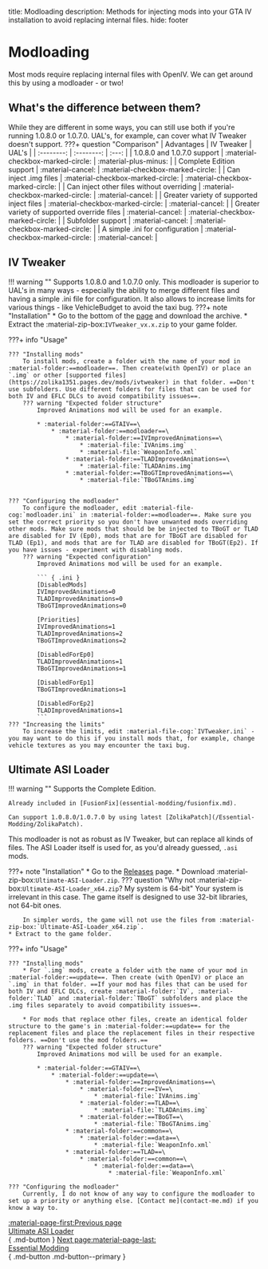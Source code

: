 title: Modloading
description: Methods for injecting mods into your GTA IV installation to avoid replacing internal files.
hide: footer

# Modloading
Most mods require replacing internal files with OpenIV. We can get around this by using a modloader - or two!

## What's the difference between them?
While they are different in some ways, you can still use both if you're running 1.0.8.0 or 1.0.7.0. UAL's, for example, can cover what IV Tweaker doesn't support.
???+ question "Comparison"
    | Advantages | IV Tweaker | UAL's |
    | :--------: | :--------: | :---: |
    | 1.0.8.0 and 1.0.7.0 support | :material-checkbox-marked-circle: | :material-plus-minus: |
    | Complete Edition support | :material-cancel: | :material-checkbox-marked-circle: |
    | Can inject .img files | :material-checkbox-marked-circle: | :material-checkbox-marked-circle: |
    | Can inject other files without overriding | :material-checkbox-marked-circle: | :material-cancel: |
    | Greater variety of supported inject files | :material-checkbox-marked-circle: | :material-cancel: |
    | Greater variety of supported override files | :material-cancel: | :material-checkbox-marked-circle: |
    | Subfolder support | :material-cancel: | :material-checkbox-marked-circle: |
    | A simple .ini for configuration | :material-checkbox-marked-circle: | :material-cancel: |

## IV Tweaker
!!! warning ""
    Supports 1.0.8.0 and 1.0.7.0 only.
This modloader is superior to UAL's in many ways - especially the ability to merge different files and having a simple .ini file for configuration. It also allows to increase limits for various things - like VehicleBudget to avoid the taxi bug.
???+ note "Installation"
    * Go to the bottom of the [page](https://zolika1351.pages.dev/mods/ivtweaker) and download the archive.
    * Extract the :material-zip-box:`IVTweaker_vx.x.zip` to your game folder.

???+ info "Usage"

    ??? "Installing mods"
        To install mods, create a folder with the name of your mod in :material-folder:==modloader==. Then create(with OpenIV) or place an `.img` or other [supported files](https://zolika1351.pages.dev/mods/ivtweaker) in that folder. ==Don't use subfolders. Use different folders for files that can be used for both IV and EFLC DLCs to avoid compatibility issues==.
        ??? warning "Expected folder structure"
            Improved Animations mod will be used for an example.

            * :material-folder:==GTAIV==\
                * :material-folder:==modloader==\
                    * :material-folder:==IVImprovedAnimations==\
                        * :material-file:`IVAnims.img`
                        * :material-file:`WeaponInfo.xml`
                    * :material-folder:==TLADImprovedAnimations==\
                        * :material-file:`TLADAnims.img`
                    * :material-folder:==TBoGTImprovedAnimations==\
                        * :material-file:`TBoGTAnims.img`
                            

    ??? "Configuring the modloader"
        To configure the modloader, edit :material-file-cog:`modloader.ini` in :material-folder:==modloader==. Make sure you set the correct priority so you don't have unwanted mods overriding other mods. Make sure mods that should be be injected to TBoGT or TLAD are disabled for IV (Ep0), mods that are for TBoGT are disabled for TLAD (Ep1), and mods that are for TLAD are disabled for TBoGT(Ep2). If you have issues - experiment with disabling mods.
        ??? warning "Expected configuration"
            Improved Animations mod will be used for an example.

            ``` { .ini }
            [DisabledMods]
            IVImprovedAnimations=0
            TLADImprovedAnimations=0
            TBoGTImprovedAnimations=0

            [Priorities]
            IVImprovedAnimations=1
            TLADImprovedAnimations=2
            TBoGTImprovedAnimations=2

            [DisabledForEp0]
            TLADImprovedAnimations=1
            TBoGTImprovedAnimations=1

            [DisabledForEp1]
            TBoGTImprovedAnimations=1

            [DisabledForEp2]
            TLADImprovedAnimations=1
            ```
    ??? "Increasing the limits"
        To increase the limits, edit :material-file-cog:`IVTweaker.ini` - you may want to do this if you install mods that, for example, change vehicle textures as you may encounter the taxi bug.

## Ultimate ASI Loader
!!! warning ""
    Supports the Complete Edition.
    
    Already included in [FusionFix](essential-modding/fusionfix.md).
    
    Can support 1.0.8.0/1.0.7.0 by using latest [ZolikaPatch](/Essential-Modding/ZolikaPatch).
This modloader is not as robust as IV Tweaker, but can replace all kinds of files. The ASI Loader itself is used for, as you'd already guessed, `.asi` mods.

???+ note "Installation"
    * Go to the [Releases](https://github.com/ThirteenAG/Ultimate-ASI-Loader/releases) page.
    * Download :material-zip-box:`Ultimate-ASI-Loader.zip`.
    ??? question "Why not :material-zip-box:`Ultimate-ASI-Loader_x64.zip`? My system is 64-bit"
        Your system is irrelevant in this case. The game itself is designed to use 32-bit libraries, not 64-bit ones.
        
        In simpler words, the game will not use the files from :material-zip-box:`Ultimate-ASI-Loader_x64.zip`.
    * Extract to the game folder.

???+ info "Usage"

    ??? "Installing mods"
        * For `.img` mods, create a folder with the name of your mod in :material-folder:==update==. Then create (with OpenIV) or place an `.img` in that folder. ==If your mod has files that can be used for both IV and EFLC DLCs, create :material-folder:`IV`, :material-folder:`TLAD` and :material-folder:`TBoGT` subfolders and place the .img files separately to avoid compatibility issues==.

        * For mods that replace other files, create an identical folder structure to the game's in :material-folder:==update== for the replacement files and place the replacement files in their respective folders. ==Don't use the mod folders.==
        ??? warning "Expected folder structure"
            Improved Animations mod will be used for an example.

            * :material-folder:==GTAIV==\
                * :material-folder:==update==\
                    * :material-folder:==ImprovedAnimations==\
                        * :material-folder:==IV==\
                            * :material-file:`IVAnims.img`
                        * :material-folder:==TLAD==\
                            * :material-file:`TLADAnims.img`
                        * :material-folder:==TBoGT==\
                            * :material-file:`TBoGTAnims.img`
                    * :material-folder:==common==\
                        * :material-folder:==data==\
                            * :material-file:`WeaponInfo.xml`
                    * :material-folder:==TLAD==\
                        * :material-folder:==common==\
                            * :material-folder:==data==\
                                * :material-file:`WeaponInfo.xml`

    ??? "Configuring the modloader"
        Currently, I do not know of any way to configure the modloader to set up a priority or anything else. [Contact me](contact-me.md) if you know a way to.

[:material-page-first:Previous page <br>Ultimate ASI Loader</br>](ultimate-asi-loader.md){ .md-button } [Next page:material-page-last: <br>Essential Modding</br>](essential-modding/index.md){ .md-button .md-button--primary }